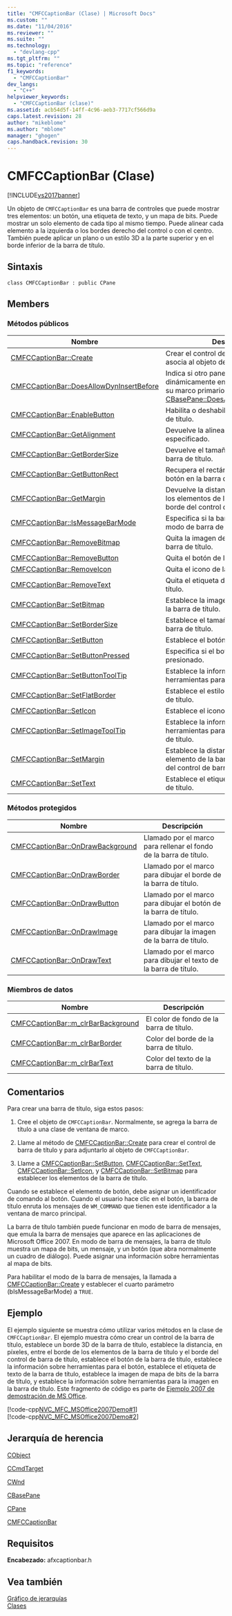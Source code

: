 ```yaml
---
title: "CMFCCaptionBar (Clase) | Microsoft Docs"
ms.custom: ""
ms.date: "11/04/2016"
ms.reviewer: ""
ms.suite: ""
ms.technology: 
  - "devlang-cpp"
ms.tgt_pltfrm: ""
ms.topic: "reference"
f1_keywords: 
  - "CMFCCaptionBar"
dev_langs: 
  - "C++"
helpviewer_keywords: 
  - "CMFCCaptionBar (clase)"
ms.assetid: acb54d5f-14ff-4c96-aeb3-7717cf566d9a
caps.latest.revision: 28
author: "mikeblome"
ms.author: "mblome"
manager: "ghogen"
caps.handback.revision: 30
---
```

# CMFCCaptionBar (Clase)
[!INCLUDE[vs2017banner](../../assembler/inline/includes/vs2017banner.md)]

Un objeto de `CMFCCaptionBar` es una barra de controles que puede mostrar tres elementos: un botón, una etiqueta de texto, y un mapa de bits.  Puede mostrar un solo elemento de cada tipo al mismo tiempo.  Puede alinear cada elemento a la izquierda o los bordes derecho del control o con el centro.  También puede aplicar un plano o un estilo 3D a la parte superior y en el borde inferior de la barra de título.  
  
## Sintaxis  
  
```  
class CMFCCaptionBar : public CPane  
```  
  
## Members  
  
### Métodos públicos  
  
|Nombre|Descripción|  
|------------|-----------------|  
|[CMFCCaptionBar::Create](../Topic/CMFCCaptionBar::Create.md)|Crear el control de barra de título y lo asocia al objeto de `CMFCCaptionBar`.|  
|[CMFCCaptionBar::DoesAllowDynInsertBefore](../Topic/CMFCCaptionBar::DoesAllowDynInsertBefore.md)|Indica si otro panel se puede insertar dinámicamente entre la barra de título y su marco primario.  \(Reemplaza [CBasePane::DoesAllowDynInsertBefore](../Topic/CBasePane::DoesAllowDynInsertBefore.md).\)|  
|[CMFCCaptionBar::EnableButton](../Topic/CMFCCaptionBar::EnableButton.md)|Habilita o deshabilita el botón de la barra de título.|  
|[CMFCCaptionBar::GetAlignment](../Topic/CMFCCaptionBar::GetAlignment.md)|Devuelve la alineación del elemento especificado.|  
|[CMFCCaptionBar::GetBorderSize](../Topic/CMFCCaptionBar::GetBorderSize.md)|Devuelve el tamaño del borde de la barra de título.|  
|[CMFCCaptionBar::GetButtonRect](../Topic/CMFCCaptionBar::GetButtonRect.md)|Recupera el rectángulo delimitador del botón en la barra de título.|  
|[CMFCCaptionBar::GetMargin](../Topic/CMFCCaptionBar::GetMargin.md)|Devuelve la distancia entre el borde de los elementos de la barra de título y el borde del control de barra de título.|  
|[CMFCCaptionBar::IsMessageBarMode](../Topic/CMFCCaptionBar::IsMessageBarMode.md)|Especifica si la barra de título está en modo de barra de mensajes.|  
|[CMFCCaptionBar::RemoveBitmap](../Topic/CMFCCaptionBar::RemoveBitmap.md)|Quita la imagen de mapa de bits de la barra de título.|  
|[CMFCCaptionBar::RemoveButton](../Topic/CMFCCaptionBar::RemoveButton.md)|Quita el botón de la barra de título.|  
|[CMFCCaptionBar::RemoveIcon](../Topic/CMFCCaptionBar::RemoveIcon.md)|Quita el icono de la barra de título.|  
|[CMFCCaptionBar::RemoveText](../Topic/CMFCCaptionBar::RemoveText.md)|Quita el etiqueta de texto de la barra de título.|  
|[CMFCCaptionBar::SetBitmap](../Topic/CMFCCaptionBar::SetBitmap.md)|Establece la imagen de mapa de bits de la barra de título.|  
|[CMFCCaptionBar::SetBorderSize](../Topic/CMFCCaptionBar::SetBorderSize.md)|Establece el tamaño del borde de la barra de título.|  
|[CMFCCaptionBar::SetButton](../Topic/CMFCCaptionBar::SetButton.md)|Establece el botón de la barra de título.|  
|[CMFCCaptionBar::SetButtonPressed](../Topic/CMFCCaptionBar::SetButtonPressed.md)|Especifica si el botón permanece presionado.|  
|[CMFCCaptionBar::SetButtonToolTip](../Topic/CMFCCaptionBar::SetButtonToolTip.md)|Establece la información sobre herramientas para el botón.|  
|[CMFCCaptionBar::SetFlatBorder](../Topic/CMFCCaptionBar::SetFlatBorder.md)|Establece el estilo de borde de la barra de título.|  
|[CMFCCaptionBar::SetIcon](../Topic/CMFCCaptionBar::SetIcon.md)|Establece el icono de una barra de título.|  
|[CMFCCaptionBar::SetImageToolTip](../Topic/CMFCCaptionBar::SetImageToolTip.md)|Establece la información sobre herramientas para la imagen de la barra de título.|  
|[CMFCCaptionBar::SetMargin](../Topic/CMFCCaptionBar::SetMargin.md)|Establece la distancia entre el borde del elemento de la barra de título y el borde del control de barra de título.|  
|[CMFCCaptionBar::SetText](../Topic/CMFCCaptionBar::SetText.md)|Establece el etiqueta de texto de la barra de título.|  
  
### Métodos protegidos  
  
|Nombre|Descripción|  
|------------|-----------------|  
|[CMFCCaptionBar::OnDrawBackground](../Topic/CMFCCaptionBar::OnDrawBackground.md)|Llamado por el marco para rellenar el fondo de la barra de título.|  
|[CMFCCaptionBar::OnDrawBorder](../Topic/CMFCCaptionBar::OnDrawBorder.md)|Llamado por el marco para dibujar el borde de la barra de título.|  
|[CMFCCaptionBar::OnDrawButton](../Topic/CMFCCaptionBar::OnDrawButton.md)|Llamado por el marco para dibujar el botón de la barra de título.|  
|[CMFCCaptionBar::OnDrawImage](../Topic/CMFCCaptionBar::OnDrawImage.md)|Llamado por el marco para dibujar la imagen de la barra de título.|  
|[CMFCCaptionBar::OnDrawText](../Topic/CMFCCaptionBar::OnDrawText.md)|Llamado por el marco para dibujar el texto de la barra de título.|  
  
### Miembros de datos  
  
|Nombre|Descripción|  
|------------|-----------------|  
|[CMFCCaptionBar::m\_clrBarBackground](../Topic/CMFCCaptionBar::m_clrBarBackground.md)|El color de fondo de la barra de título.|  
|[CMFCCaptionBar::m\_clrBarBorder](../Topic/CMFCCaptionBar::m_clrBarBorder.md)|Color del borde de la barra de título.|  
|[CMFCCaptionBar::m\_clrBarText](../Topic/CMFCCaptionBar::m_clrBarText.md)|Color del texto de la barra de título.|  
  
## Comentarios  
 Para crear una barra de título, siga estos pasos:  
  
1.  Cree el objeto de `CMFCCaptionBar`.  Normalmente, se agrega la barra de título a una clase de ventana de marco.  
  
2.  Llame al método de [CMFCCaptionBar::Create](../Topic/CMFCCaptionBar::Create.md) para crear el control de barra de título y para adjuntarlo al objeto de `CMFCCaptionBar`.  
  
3.  Llame a [CMFCCaptionBar::SetButton](../Topic/CMFCCaptionBar::SetButton.md), [CMFCCaptionBar::SetText](../Topic/CMFCCaptionBar::SetText.md), [CMFCCaptionBar::SetIcon](../Topic/CMFCCaptionBar::SetIcon.md), y [CMFCCaptionBar::SetBitmap](../Topic/CMFCCaptionBar::SetBitmap.md) para establecer los elementos de la barra de título.  
  
 Cuando se establece el elemento de botón, debe asignar un identificador de comando al botón.  Cuando el usuario hace clic en el botón, la barra de título enruta los mensajes de `WM_COMMAND` que tienen este identificador a la ventana de marco principal.  
  
 La barra de título también puede funcionar en modo de barra de mensajes, que emula la barra de mensajes que aparece en las aplicaciones de Microsoft Office 2007.  En modo de barra de mensajes, la barra de título muestra un mapa de bits, un mensaje, y un botón \(que abra normalmente un cuadro de diálogo\). Puede asignar una información sobre herramientas al mapa de bits.  
  
 Para habilitar el modo de la barra de mensajes, la llamada a [CMFCCaptionBar::Create](../Topic/CMFCCaptionBar::Create.md) y establecer el cuarto parámetro \(bIsMessageBarMode\) a `TRUE`.  
  
## Ejemplo  
 El ejemplo siguiente se muestra cómo utilizar varios métodos en la clase de `CMFCCaptionBar`.  El ejemplo muestra cómo crear un control de la barra de título, establece un borde 3D de la barra de título, establece la distancia, en píxeles, entre el borde de los elementos de la barra de título y el borde del control de barra de título, establece el botón de la barra de título, establece la información sobre herramientas para el botón, establece el etiqueta de texto de la barra de título, establece la imagen de mapa de bits de la barra de título, y establece la información sobre herramientas para la imagen en la barra de título.  Este fragmento de código es parte de [Ejemplo 2007 de demostración de MS Office](../../top/visual-cpp-samples.md).  
  
 [!code-cpp[NVC_MFC_MSOffice2007Demo#1](../../mfc/reference/codesnippet/CPP/cmfccaptionbar-class_1.h)]  
[!code-cpp[NVC_MFC_MSOffice2007Demo#2](../../mfc/reference/codesnippet/CPP/cmfccaptionbar-class_2.cpp)]  
  
## Jerarquía de herencia  
 [CObject](../../mfc/reference/cobject-class.md)  
  
 [CCmdTarget](../../mfc/reference/ccmdtarget-class.md)  
  
 [CWnd](../../mfc/reference/cwnd-class.md)  
  
 [CBasePane](../../mfc/reference/cbasepane-class.md)  
  
 [CPane](../../mfc/reference/cpane-class.md)  
  
 [CMFCCaptionBar](../../mfc/reference/cmfccaptionbar-class.md)  
  
## Requisitos  
 **Encabezado:** afxcaptionbar.h  
  
## Vea también  
 [Gráfico de jerarquías](../../mfc/hierarchy-chart.md)   
 [Clases](../../mfc/reference/mfc-classes.md)
